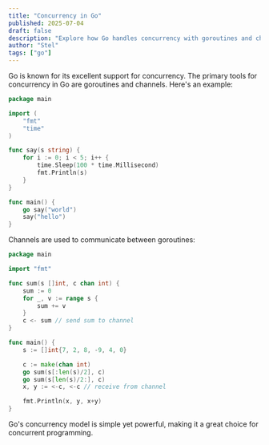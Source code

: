 ```yaml
---
title: "Concurrency in Go"
published: 2025-07-04
draft: false
description: "Explore how Go handles concurrency with goroutines and channels."
author: "Stel"
tags: ["go"]
---
```


Go is known for its excellent support for concurrency. The primary tools for concurrency in Go are goroutines and channels. Here's an example:

```go
package main

import (
    "fmt"
    "time"
)

func say(s string) {
    for i := 0; i < 5; i++ {
        time.Sleep(100 * time.Millisecond)
        fmt.Println(s)
    }
}

func main() {
    go say("world")
    say("hello")
}
```

Channels are used to communicate between goroutines:

```go
package main

import "fmt"

func sum(s []int, c chan int) {
    sum := 0
    for _, v := range s {
        sum += v
    }
    c <- sum // send sum to channel
}

func main() {
    s := []int{7, 2, 8, -9, 4, 0}

    c := make(chan int)
    go sum(s[:len(s)/2], c)
    go sum(s[len(s)/2:], c)
    x, y := <-c, <-c // receive from channel

    fmt.Println(x, y, x+y)
}
```

Go's concurrency model is simple yet powerful, making it a great choice for concurrent programming.